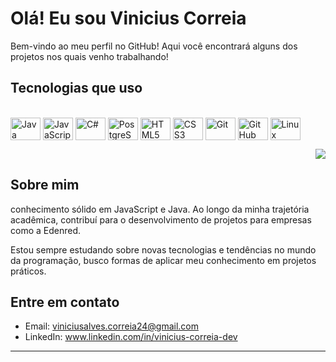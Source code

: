 
# Olá! Eu sou Vinicius Correia

Bem-vindo ao meu perfil no GitHub! Aqui você encontrará alguns dos projetos nos quais venho trabalhando!

## Tecnologias que uso

<div style="display: inline_block"><br>
  <img align="center" alt="Java" height="36" width="48" src="https://img.shields.io/badge/Java-ED8B00?style=for-the-badge&logo=openjdk&logoColor=white">
  <img align="center" alt="JavaScript" height="36" width="48" src="https://img.shields.io/badge/JavaScript-F7DF1E?style=for-the-badge&logo=javascript&logoColor=black">
  <img align="center" alt="C#" height="36" width="48" src="https://img.shields.io/badge/C%23-239120?style=for-the-badge&logo=c-sharp&logoColor=white">
  <img align="center" alt="PostgreSQL" height="36" width="48" src="https://img.shields.io/badge/PostgreSQL-4169E1?style=for-the-badge&logo=postgresql&logoColor=white">
  <img align="center" alt="HTML5" height="36" width="48" src="https://img.shields.io/badge/HTML5-E34F26?style=for-the-badge&logo=html5&logoColor=white">
  <img align="center" alt="CSS3" height="36" width="48" src="https://img.shields.io/badge/CSS3-1572B6?style=for-the-badge&logo=css3&logoColor=white">
  <img align="center" alt="Git" height="36" width="48" src="https://img.shields.io/badge/GIT-E44C30?style=for-the-badge&logo=git&logoColor=white">
  <img align="center" alt="GitHub" height="36" width="48" src="https://img.shields.io/badge/GitHub-100000?style=for-the-badge&logo=github&logoColor=white">
  <img align="center" alt="Linux" height="36" width="48" src="https://img.shields.io/badge/Linux-FCC624?style=for-the-badge&logo=linux&logoColor=black">
</div>
<p align="right">
  <img src="https://github-readme-stats.vercel.app/api/top-langs/?username=vini-correia&layout=compact&langs_count=10&exclude_repo=YOUR_EXCLUDED_REPO_1,YOUR_EXCLUDED_REPO_2&theme=dark&hide_title=true&hide_border=true&card_width=320&locale=pt-br" />
</p>

## Sobre mim

conhecimento sólido em JavaScript e Java. Ao longo da minha trajetória acadêmica, contribuí para o desenvolvimento de projetos para empresas como a Edenred.

Estou sempre estudando sobre novas tecnologias e tendências no mundo da programação, busco formas de aplicar meu conhecimento em projetos práticos.

## Entre em contato

- Email: viniciusalves.correia24@gmail.com  
- LinkedIn: www.linkedin.com/in/vinicius-correia-dev

---





